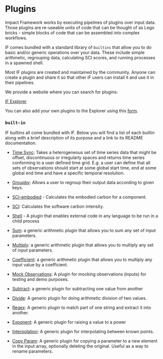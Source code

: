 # Plugins

Impact Framework works by executing pipelines of plugins over input data. Those plugins are re-useable units of code that can be thought of as Lego bricks - simple blocks of code that can be assembled into complex workflows. 

IF comes bundled with a standard library of `builtins` that allow you to do basic and/or generic operations over your data. These include simple arithmetic, regrouping data, calculating SCI scores, and running processes in a spawned shell.

Most IF plugins are created and maintained by the community. Anyone can create a plugin and share it so that other iF users can install it and use it in their pipelines.

We provide a website where you can search for plugins:

[IF Explorer](https://explorer.if.greensoftware.foundation)

You can also add your own plugins to the Explorer using this [form](https://wiki.greensoftware.foundation/how-to-add-plugins).


### `built-in`

IF builtins all come bundled with IF. Below you will find a list of each builtin along with a brief description of its purpose and a link to its README documentation.

* [Time Sync](https://github.com/Green-Software-Foundation/if/tree/main/src/builtins#readme): Takes a heterogeneous set of time series data that might be offset, discontinuous or irregularly spaces and returns time series conforming to a user defined time grid. E.g. a user can define that all sets of observations should start at some global start time, end at some global end time and have a specific temporal resolution. 

* [Groupby](https://github.com/Green-Software-Foundation/if/tree/main/src/builtins#readme): Allows a user to regroup their output data according to given keys.

* [SCI-embodied](https://github.com/Green-Software-Foundation/if/tree/main/src/builtins/sci-embodied) - Calculates the embodied carbon for a component.

* [SCI](https://github.com/Green-Software-Foundation/if/tree/main/src/builtins/sci): Calculates the software carbon intensity.
  
* [Shell](https://github.com/Green-Software-Foundation/if/tree/main/src/builtins/shell) - A plugin that enables external code in any language to be run in a child process

* [Sum](https://github.com/Green-Software-Foundation/if/tree/main/src/builtins/sum): a generic arithmetic plugin that allows you to sum any set of input parameters.
  
* [Multiply](https://github.com/Green-Software-Foundation/if/tree/main/src/builtins/multiply): a generic arithmetic plugin that allows you to multiply any set of input parameters.
  
* [Coefficient](https://github.com/Green-Software-Foundation/if/tree/main/src/builtins/coefficient): a generic arithmetic plugin that allows you to multiply any input value by a coefficient.

* [Mock Observations](https://github.com/Green-Software-Foundation/if/tree/main/src/builtins/mock-observations): A plugin for mocking observations (inputs) for testing and demo purposes.
  
* [Subtract](https://github.com/Green-Software-Foundation/if/tree/main/src/builtins/subtract): a generic plugin for subtracting one value from another

* [Divide](https://github.com/Green-Software-Foundation/if/tree/main/src/builtins/divide): A generic plugin for doing arithmetic division of two values.
  
* [Regex](https://github.com/Green-Software-Foundation/if/tree/main/src/builtins/regex): A generic plugin to match part of one string and extract it into another.

* [Exponent](https://github.com/Green-Software-Foundation/if/tree/main/src/builtins/exponent): A generic plugin for raising a value to a power

* [Interpolation](https://github.com/Green-Software-Foundation/if/tree/main/src/builtins/interpolation): A generic plugin for interpolating between known points.

* [Copy Param](https://github.com/Green-Software-Foundation/if/tree/main/src/builtins/interpolation): A generic plugin for copying a parameter to a new element in the input array, optionally deleting the original. Useful as a way to rename parameters.
